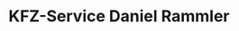 ---
title: "KFZ-Service Daniel Rammler"
url: /lastrup/kfz-service-daniel-rammler/
shop: Autowerkstatt
---